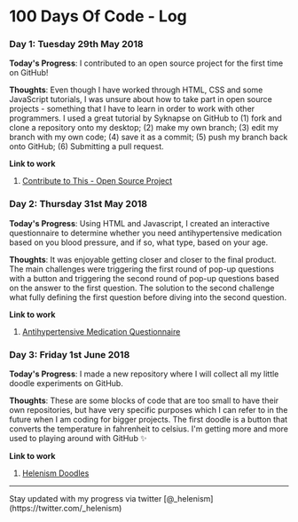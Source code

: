 # 100 Days Of Code - Log

### Day 1: Tuesday 29th May 2018

**Today's Progress**: I contributed to an open source project for the first time on GitHub!

**Thoughts**: Even though I have worked through HTML, CSS and some JavaScript tutorials, I was unsure about how to take part in open source projects - something that I have to learn in order to work with other programmers. I used a great tutorial by Syknapse on GitHub to (1) fork and clone a repository onto my desktop; (2) make my own branch; (3) edit my branch with my own code; (4) save it as a commit; (5) push my branch back onto GitHub; (6) Submitting a pull request.

**Link to work**
1. [Contribute to This - Open Source Project](https://github.com/helenism/Contribute-To-This-Project/blob/helen-card/index.html)

### Day 2: Thursday 31st May 2018

**Today's Progress**: Using HTML and Javascript, I created an interactive questionnaire to determine whether you need antihypertensive medication based on you blood pressure, and if so, what type, based on your age.

**Thoughts**: It was enjoyable getting closer and closer to the final product. The main challenges were triggering the first round of pop-up questions with a button and triggering the second round of pop-up questions based on the answer to the first question. The solution to the second challenge what fully defining the first question before diving into the second question.

**Link to work**
1. [Antihypertensive Medication Questionnaire](https://github.com/helenism/antihypertensive)

### Day 3: Friday 1st June 2018

**Today's Progress**: I made a new repository where I will collect all my little doodle experiments on GitHub. 

**Thoughts**: These are some blocks of code that are too small to have their own repositories, but have very specific purposes which I can refer to in the future when I am coding for bigger projects. The first doodle is a button that converts the temperature in fahrenheit to celsius. I'm getting more and more used to playing around with GitHub ✨

**Link to work**
1. [Helenism Doodles](https://github.com/helenism/helenism-doodles)

<hr>
Stay updated with my progress via twitter [@_helenism](https://twitter.com/_helenism)
